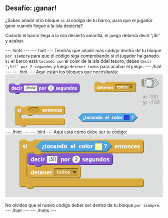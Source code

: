 ## Desafío: ¡ganar!

¿Sabes añadir otro bloque `si` al código de tu barco, para que el jugador gane cuando llegue a la isla desierta?

Cuando el barco llega a la isla desierta amarilla, el juego debería decir '¡Sí!' y acabar.

--- hints --- --- hint --- Tendrás que añadir más código dentro de tu bloque `por siempre` para que el código siga comprobando si el jugador ha ganado. `Si` el barco está `tocando con` el color de la isla ddel tesoro, debes `decir '¡Sí!' por 2 segundos` y luego `detener todos` para acabar el juego. --- /hint --- --- hint --- Aquí están los bloques que necesitarás: ![screenshot](images/boat-win-blocks.png) --- /hint --- --- hint --- Aquí está cómo debe ser tu código: ![captura de pantalla](images/boat-win-code.png)

No olvides que el nuevo código deber ser dentro de tu bloque `por siempre`. --- /hint --- --- /hints ---
